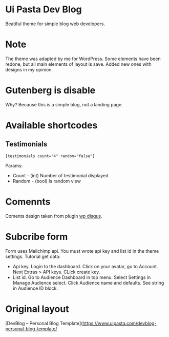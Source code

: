 # Ui Pasta Dev Blog
Beatiful theme for simple blog web developers.

# Note
The theme was adapted by me for WordPress. Some elements have been redone, but all main elements of layout is save. Added new ones with designs in my opinion. 

# Gutenberg is disable
Why? Because this is a simple blog, not a landing page.

# Available shortcodes
## Testimonials

```
[testimonials count="4" random="false"]
```

Params:
- Count - (int) Number of testimonial displayed
- Random - (bool) Is random view

# Comennts
Coments design taken from plugin [wp disqus](https://ru.wordpress.org/plugins/wpdiscuz/).

# Subcribe form
Form uses Mailchimp api. You must wrote api key and list id in the theme settings.
Tutorial get data:
- Api key. Login to the dashboard. Click on your avatar, go to Account. Next Extras > API keys. CLick create key.
- List id. Go to Audience Dashboard in top menu. Select Settings in Manage Audience select. Click Audience name and defaults. See string in Audience ID block.

# Original layout
[DevBlog – Personal Blog Template](https://www.uipasta.com/devblog-personal-blog-template/
